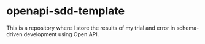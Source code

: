 # openapi-sdd-template
 This is a repository where I store the results of my trial and error in schema-driven development using Open API.
